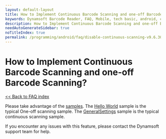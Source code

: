 ```yaml
---
layout: default-layout
title: How to Implement Continuous Barcode Scanning and one-off Barcode Scanning?
keywords: Dynamsoft Barcode Reader, FAQ, Mobile, tech basic, android, continuous scanning, disable
description: How to Implement Continuous Barcode Scanning and one-off Barcode Scanning?
needAutoGenerateSidebar: true
noTitleIndex: true
permalink: /programming/android/faq/disable-continuous-scanning-v9.6.30.html
---
```


# How to Implement Continuous Barcode Scanning and one-off Barcode Scanning? 

[<< Back to FAQ index](index.html)

Please take advantage of the <a href="https://www.dynamsoft.com/barcode-reader/docs/mobile/programming/android/samples/index.html?ver=latest" target="_blank">samples</a>. The <a href="https://www.dynamsoft.com/barcode-reader/docs/mobile/programming/android/samples/helloworld.html?ver=latest" target="_blank">Hello World</a> sample is the typical One-off scanning sample. The <a href="https://www.dynamsoft.com/barcode-reader/docs/mobile/programming/android/samples/general.html" target="_blank">GeneralSettings</a> sample is the typical continuous scanning sample.

If you encounter any issues with this feature, please contact the Dynamsoft support team for help.